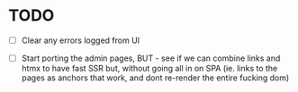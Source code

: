 # TODO

- [ ] Clear any errors logged from UI
- [ ] Start porting the admin pages, BUT - see if we can combine links and htmx to have fast SSR but, without going all in on SPA (ie. links to the pages as anchors that work, and dont re-render the entire fucking dom)

